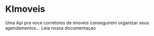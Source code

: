 # KImoveis
Uma Api pra voce corretores de imoveis conseguirem organizar seus agendamentos... Leia nossa documentaçao
